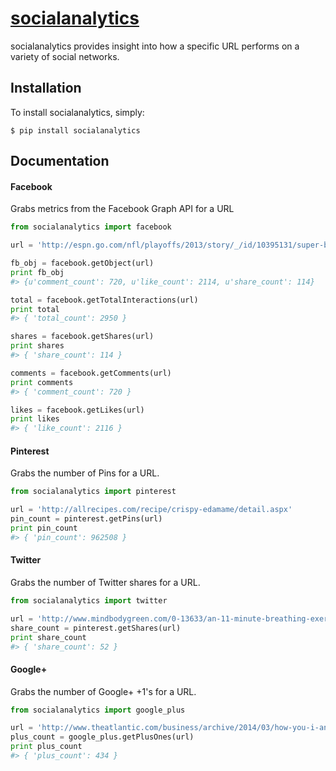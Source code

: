 # [socialanalytics](https://pypi.python.org/pypi/socialanalytics)

socialanalytics provides insight into how a specific URL performs on a variety of social networks.

## Installation

To install socialanalytics, simply:

`$ pip install socialanalytics`

## Documentation

#### Facebook

Grabs metrics from the Facebook Graph API for a URL

```python
from socialanalytics import facebook

url = 'http://espn.go.com/nfl/playoffs/2013/story/_/id/10395131/super-bowl-xlviii-seattle-seahawks-michael-bennett-doug-baldwin-talk-win'

fb_obj = facebook.getObject(url)
print fb_obj
#> {u'comment_count': 720, u'like_count': 2114, u'share_count': 114}

total = facebook.getTotalInteractions(url)
print total
#> { 'total_count': 2950 }

shares = facebook.getShares(url)
print shares
#> { 'share_count': 114 }

comments = facebook.getComments(url)
print comments
#> { 'comment_count': 720 }

likes = facebook.getLikes(url)
print likes
#> { 'like_count': 2116 }
```

#### Pinterest

Grabs the number of Pins for a URL.

```python
from socialanalytics import pinterest

url = 'http://allrecipes.com/recipe/crispy-edamame/detail.aspx'
pin_count = pinterest.getPins(url)
print pin_count
#> { 'pin_count': 962508 }
```

#### Twitter

Grabs the number of Twitter shares for a URL.

```python
from socialanalytics import twitter

url = 'http://www.mindbodygreen.com/0-13633/an-11-minute-breathing-exercise-for-stronger-abs-a-clearer-mind.html'
share_count = pinterest.getShares(url)
print share_count
#> { 'share_count': 52 }
```

#### Google+

Grabs the number of Google+ +1's for a URL.

```python
from socialanalytics import google_plus

url = 'http://www.theatlantic.com/business/archive/2014/03/how-you-i-and-everyone-got-the-top-1-percent-all-wrong/359862/'
plus_count = google_plus.getPlusOnes(url)
print plus_count
#> { 'plus_count': 434 }
```

